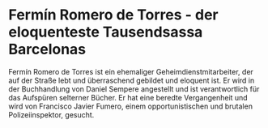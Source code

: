 # Fermín Romero de Torres - der eloquenteste Tausendsassa Barcelonas

Fermín Romero de Torres ist ein ehemaliger Geheimdienstmitarbeiter, der auf der Straße lebt und überraschend gebildet und eloquent ist. Er wird in der Buchhandlung von Daniel Sempere angestellt und ist verantwortlich für das Aufspüren selterner Bücher. Er hat eine beredte Vergangenheit und wird von Francisco Javier Fumero, einem opportunistischen und brutalen Polizeiinspektor, gesucht.
